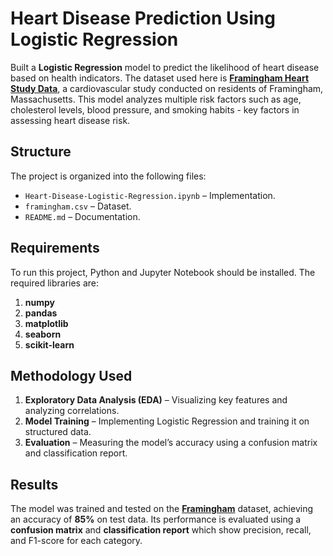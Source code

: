 
# Heart Disease Prediction Using Logistic Regression  
  
Built a **Logistic Regression** model to predict the likelihood of heart disease based on health indicators. The dataset used here is [**Framingham Heart Study Data**](https://www.kaggle.com/datasets/aasheesh200/framingham-heart-study-dataset), a cardiovascular study conducted on residents of Framingham, Massachusetts. This model analyzes multiple risk factors such as age, cholesterol levels, blood pressure, and smoking habits - key factors in assessing heart disease risk.

## Structure  
The project is organized into the following files:  
- `Heart-Disease-Logistic-Regression.ipynb` – Implementation.  
- `framingham.csv` – Dataset.
- `README.md` – Documentation.  

## Requirements 
To run this project, Python and Jupyter Notebook should be installed. The required libraries are:  

1. **numpy**
2. **pandas**
3. **matplotlib**
4. **seaborn**
5. **scikit-learn**

## Methodology Used
1. **Exploratory Data Analysis (EDA)** – Visualizing key features and analyzing correlations.  
2. **Model Training** – Implementing Logistic Regression and training it on structured data.  
3. **Evaluation** – Measuring the model’s accuracy using a confusion matrix and classification report.  

## Results  
The model was trained and tested on the [**Framingham**](https://www.kaggle.com/datasets/aasheesh200/framingham-heart-study-dataset) dataset, achieving an accuracy of **85%** on test data. Its performance is evaluated using a **confusion matrix** and **classification report** which show precision, recall, and F1-score for each category.